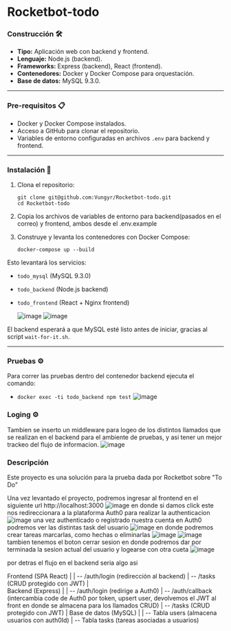 # Rocketbot-todo

### Construcción 🛠️

* **Tipo:** Aplicación web con backend y frontend.  
* **Lenguaje:** Node.js (backend).  
* **Frameworks:** Express (backend), React (frontend).  
* **Contenedores:** Docker y Docker Compose para orquestación.  
* **Base de datos:** MySQL 9.3.0.  

---

### Pre-requisitos 📋

- Docker y Docker Compose instalados.  
- Acceso a GitHub para clonar el repositorio.  
- Variables de entorno configuradas en archivos `.env` para backend y frontend.  

---

### Instalación 🔧

1. Clona el repositorio:
    ```
    git clone git@github.com:Vungyr/Rocketbot-todo.git
    cd Rocketbot-todo
    ```

2. Copia los archivos de variables de entorno para backend(pasados en el correo) y frontend, ambos desde el .env.example


3. Construye y levanta los contenedores con Docker Compose:

    ```
    docker-compose up --build
    ```

Esto levantará los servicios:

- `todo_mysql` (MySQL 9.3.0)  
- `todo_backend` (Node.js backend)  
- `todo_frontend` (React + Nginx frontend)
  
  ![image](https://github.com/user-attachments/assets/f035f4a4-2344-4e9d-a5cf-5c986fc54e3c)
  ![image](https://github.com/user-attachments/assets/b244bb30-8374-4338-b5aa-302ddd5810a4)


El backend esperará a que MySQL esté listo antes de iniciar, gracias al script `wait-for-it.sh`.

---

### Pruebas ⚙️

Para correr las pruebas dentro del contenedor backend ejecuta el comando:
- `docker exec -ti todo_backend npm test`
![image](https://github.com/user-attachments/assets/facef3b1-eb41-452a-aa83-4d737b6faa8a)

### Loging ⚙️
Tambien se inserto un middleware para logeo de los distintos llamados que se realizan en el backend para el ambiente de pruebas, y asi tener un mejor trackeo del flujo de informacion.
![image](https://github.com/user-attachments/assets/18e558b2-5615-4cf8-92be-e0562a5448bf)

### Descripción
Este proyecto es una solución para la prueba dada por Rocketbot sobre "To Do"

Una vez levantado el proyecto, podremos ingresar al frontend en el siguiente url http://localhost:3000
![image](https://github.com/user-attachments/assets/d2b6de7b-ee2f-474a-9445-b6cb4c47ddc2)
en donde si damos click este nos redireccionara a la plataforma Auth0 para realizar la authenticacion
![image](https://github.com/user-attachments/assets/7f6926fb-22a9-408c-9a7c-fed7028a9611)
una vez authenticado o registrado nuestra cuenta en Auth0 podremos ver las distintas task del usuario
![image](https://github.com/user-attachments/assets/e6a3ea15-5e4f-4852-b327-431e9a395151)
en donde podremos crear tareas marcarlas, como hechas o eliminarlas
![image](https://github.com/user-attachments/assets/f7fb0b74-8bab-4fd2-8891-164451ae25db)
![image](https://github.com/user-attachments/assets/fdd64abc-1076-42cf-98e4-fae734ef492c)
tambien tenemos el boton cerrar sesion en donde podremos dar por terminada la sesion actual del usuario y logearse con otra cueta
![image](https://github.com/user-attachments/assets/9acc87ec-9634-4507-b97e-e410f12f2843)

por detras el flujo en el backend seria algo asi

Frontend (SPA React)
  |
  | -- /auth/login (redirección al backend)
  | -- /tasks (CRUD protegido con JWT)
  |  
Backend (Express)
  |
  | -- /auth/login (redirige a Auth0)
  | -- /auth/callback (intercambia code de Auth0 por token, upsert user, devolvemos el JWT al front en donde se almacena para los llamados CRUD)
  | -- /tasks (CRUD protegido con JWT)
  |
Base de datos (MySQL)
  |
  | -- Tabla users (almacena usuarios con auth0Id)
  | -- Tabla tasks (tareas asociadas a usuarios)



